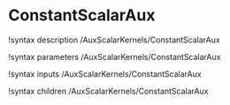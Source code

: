 <!-- MOOSE Documentation Stub: Remove this when content is added. -->

# ConstantScalarAux
!syntax description /AuxScalarKernels/ConstantScalarAux

!syntax parameters /AuxScalarKernels/ConstantScalarAux

!syntax inputs /AuxScalarKernels/ConstantScalarAux

!syntax children /AuxScalarKernels/ConstantScalarAux
